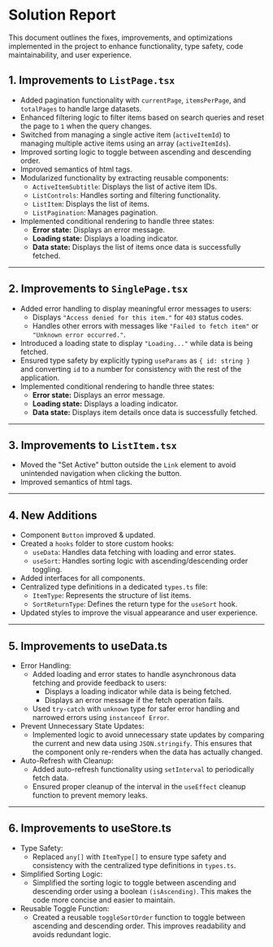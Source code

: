 # Solution Report

This document outlines the fixes, improvements, and optimizations implemented in the project to enhance functionality, type safety, code maintainability, and user experience.

## 1. Improvements to `ListPage.tsx`

- Added pagination functionality with `currentPage`, `itemsPerPage`, and `totalPages` to handle large datasets.
- Enhanced filtering logic to filter items based on search queries and reset the page to `1` when the query changes.
- Switched from managing a single active item (`activeItemId`) to managing multiple active items using an array (`activeItemIds`).
- Improved sorting logic to toggle between ascending and descending order.
- Improved semantics of html tags.
- Modularized functionality by extracting reusable components:
  - `ActiveItemSubtitle`: Displays the list of active item IDs.
  - `ListControls`: Handles sorting and filtering functionality.
  - `ListItem`: Displays the list of items.
  - `ListPagination`: Manages pagination.
- Implemented conditional rendering to handle three states:
  - **Error state:** Displays an error message.
  - **Loading state:** Displays a loading indicator.
  - **Data state:** Displays the list of items once data is successfully fetched.

---

## 2. Improvements to `SinglePage.tsx`

- Added error handling to display meaningful error messages to users:
  - Displays `"Access denied for this item."` for `403` status codes.
  - Handles other errors with messages like `"Failed to fetch item"` or `"Unknown error occurred."`.
- Introduced a loading state to display `"Loading..."` while data is being fetched.
- Ensured type safety by explicitly typing `useParams` as `{ id: string }` and converting `id` to a number for consistency with the rest of the application.
- Implemented conditional rendering to handle three states:
  - **Error state:** Displays an error message.
  - **Loading state:** Displays a loading indicator.
  - **Data state:** Displays item details once data is successfully fetched.

---


## 3. Improvements to `ListItem.tsx`
- Moved the "Set Active" button outside the `Link` element to avoid unintended navigation when clicking the button.
- Improved semantics of html tags.

---

## 4. New Additions

- Component `Button` improved & updated.
- Created a `hooks` folder to store custom hooks:
  - `useData`: Handles data fetching with loading and error states.
  - `useSort`: Handles sorting logic with ascending/descending order toggling.
- Added interfaces for all components. 
- Centralized type definitions in a dedicated `types.ts` file:
  - `ItemType`: Represents the structure of list items.
  - `SortReturnType`: Defines the return type for the `useSort` hook.
- Updated styles to improve the visual appearance and user experience.

---

## 5. Improvements to useData.ts
- Error Handling:
	- Added loading and error states to handle asynchronous data fetching and provide feedback to users:
		- Displays a loading indicator while data is being fetched.
		- Displays an error message if the fetch operation fails.
	- Used `try-catch` with `unknown` type for safer error handling and narrowed errors using `instanceof Error`.
- Prevent Unnecessary State Updates:
  - Implemented logic to avoid unnecessary state updates by comparing the current and new data using `JSON.stringify`. This ensures that the component only re-renders when the data has actually changed.
- Auto-Refresh with Cleanup:
	- Added auto-refresh functionality using `setInterval` to periodically fetch data.
	- Ensured proper cleanup of the interval in the `useEffect` cleanup function to prevent memory leaks.

---

## 6. Improvements to useStore.ts
- Type Safety:
	- Replaced `any[]` with `ItemType[]` to ensure type safety and consistency with the centralized type definitions in `types.ts`.
- Simplified Sorting Logic:
  - Simplified the sorting logic to toggle between ascending and descending order using a boolean `(isAscending)`. This makes the code more concise and easier to maintain.
- Reusable Toggle Function:
	- Created a reusable `toggleSortOrder` function to toggle between ascending and descending order. This improves readability and avoids redundant logic.
